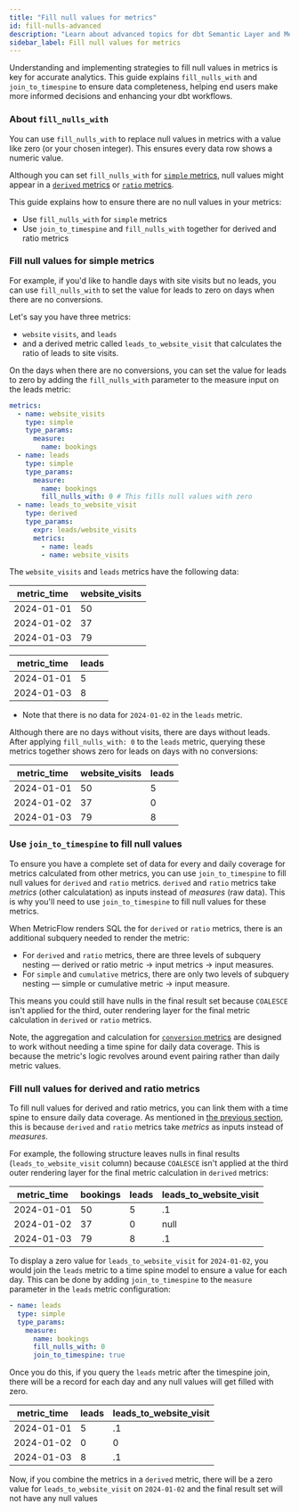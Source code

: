 ```yaml
---
title: "Fill null values for metrics"
id: fill-nulls-advanced
description: "Learn about advanced topics for dbt Semantic Layer and MetricFlow, such as modeling workflows and more."
sidebar_label: Fill null values for metrics
---
```


Understanding and implementing strategies to fill null values in metrics is key for accurate analytics. This guide explains `fill_nulls_with` and `join_to_timespine` to ensure data completeness, helping end users make more informed decisions and enhancing your dbt workflows.

### About `fill_nulls_with`

You can use `fill_nulls_with` to replace null values in metrics with a value like zero (or your chosen integer). This ensures every data row shows a numeric value.

Although you can set `fill_nulls_with` for [`simple` metrics](/docs/build/simple), null values might appear in a [`derived` metrics](/docs/build/derived) or [`ratio` metrics](/docs/build/ratio).

This guide explains how to ensure there are no null values in your metrics:

- Use `fill_nulls_with` for `simple` metrics
- Use `join_to_timespine` and `fill_nulls_with` together for derived and ratio metrics

### Fill null values for simple metrics

For example, if you'd like to handle days with site visits but no leads, you can use `fill_nulls_with` to set the value for leads to zero on days when there are no conversions.

Let's say you have three metrics:

- `website` `visits`, and `leads`
- and a derived metric called `leads_to_website_visit` that calculates the ratio of leads to site visits.

On the days when there are no conversions, you can set the value for leads to zero by adding the `fill_nulls_with` parameter to the measure input on the leads metric:

<File name='models/metrics/website.yml'>

```yaml
metrics:
  - name: website_visits
    type: simple
    type_params:
      measure:
        name: bookings
  - name: leads
    type: simple
    type_params:
      measure:
        name: bookings
        fill_nulls_with: 0 # This fills null values with zero
  - name: leads_to_website_visit
    type: derived
    type_params:
      expr: leads/website_visits
      metrics:
        - name: leads
        - name: website_visits
```

</File>

The `website_visits` and `leads` metrics have the following data:

| metric_time | website_visits |
| --- | --- |
| 2024-01-01 | 50 |
| 2024-01-02 | 37 |
| 2024-01-03 | 79 |


| metric_time | leads |
| --- | --- |
| 2024-01-01 | 5 |
| 2024-01-03 | 8 |
* Note that there is no data for `2024-01-02` in the `leads` metric.

Although there are no days without visits, there are days without leads. After applying `fill_nulls_with: 0` to the `leads` metric, querying these metrics together shows zero for leads on days with no conversions:

| metric_time | website_visits | leads |
| --- | --- | --- |
| 2024-01-01 | 50 | 5 |
| 2024-01-02 | 37 | 0 |
| 2024-01-03 | 79 | 8 |

### Use `join_to_timespine` to fill null values

To ensure you have a complete set of data for every and daily coverage for metrics calculated from other metrics, you can use `join_to_timespine` to fill null values for `derived` and `ratio` metrics. `derived` and `ratio` metrics take *metrics* (other calculatation) as inputs instead of *measures* (raw data). This is why you'll need to use `join_to_timespine` to fill null values for these metrics.

When MetricFlow renders SQL the for `derived` or `ratio` metrics, there is an additional subquery needed to render the metric:

- For `derived` and `ratio` metrics, there are three levels of subquery nesting &mdash; derived or ratio metric → input metrics → input measures.
- For `simple` and `cumulative` metrics, there are only two levels of subquery nesting &mdash; simple or cumulative metric → input measure.

This means you could still have nulls in the final result set because `COALESCE` isn't applied for the third, outer rendering layer for the final metric calculation in `derived` or `ratio` metrics.

Note, the aggregation and calculation for [`conversion` metrics](/docs/build/conversion) are designed to work without needing a time spine for daily data coverage. This is because the metric's logic revolves around event pairing rather than daily metric values.

### Fill null values for derived and ratio metrics

To fill null values for derived and ratio metrics, you can link them with a time spine to ensure daily data coverage. As mentioned in [the previous section](#use-join_to_timespine-to-fill-null-values), this is because `derived` and `ratio` metrics take *metrics* as inputs instead of *measures*.

For example, the following structure leaves nulls in final results (`leads_to_website_visit` column) because `COALESCE` isn't applied at the third outer rendering layer for the final metric calculation in `derived` metrics:

| metric_time | bookings | leads | leads_to_website_visit |
| --- | --- | --- | --- |
| 2024-01-01 | 50 | 5 | .1 |
| 2024-01-02 | 37 | 0 | null |
| 2024-01-03 | 79 | 8 | .1 |

To display a zero value for `leads_to_website_visit` for `2024-01-02`, you would join the `leads` metric to a time spine model to ensure a value for each day. This can be done by adding `join_to_timespine` to the `measure` parameter in the `leads` metric configuration:

<File name='models/metrics/leads.yml'>

```yaml
- name: leads
  type: simple
  type_params:
    measure:
      name: bookings
      fill_nulls_with: 0
      join_to_timespine: true
```
</File>

Once you do this, if you query the `leads` metric after the timespine join, there will be a record for each day and any null values will get filled with zero.

| metric_time |  leads | leads_to_website_visit |
| --- | --- | --- |
| 2024-01-01 |  5 | .1 |
| 2024-01-02 | 0 | 0 |
| 2024-01-03 |  8 | .1 |

Now, if you combine the metrics in a `derived` metric, there will be a zero value for `leads_to_website_visit` on `2024-01-02` and the final result set will not have any null values
